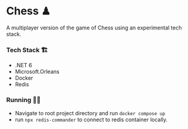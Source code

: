 # Chess ♟

A multiplayer version of the game of Chess using an experimental tech stack.

### Tech Stack 🏗
- .NET 6
- Microsoft.Orleans
- Docker
- Redis

### Running 🏃‍♀️
- Navigate to root project directory and run `docker compose up`
- run `npx redis-commander` to connect to redis container locally.